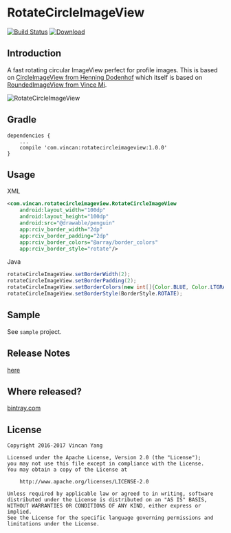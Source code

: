 RotateCircleImageView
=====================
[![Build Status](https://api.travis-ci.org/yangwencan2002/RotateCircleImageView.svg?branch=master)](https://travis-ci.org/yangwencan2002/RotateCircleImageView/) [ ![Download](https://api.bintray.com/packages/yangwencan2002/maven/RotateCircleImageView/images/download.svg) ](https://bintray.com/yangwencan2002/maven/RotateCircleImageView/_latestVersion)

Introduction
------

A fast rotating circular ImageView perfect for profile images. This is based on [CircleImageView from Henning Dodenhof](https://github.com/hdodenhof/CircleImageView) which itself is based on [RoundedImageView from Vince Mi](https://github.com/vinc3m1/RoundedImageView).

![RotateCircleImageView](https://raw.github.com/yangwencan2002/RotateCircleImageView/master/screenshot.jpg)

Gradle
------
```
dependencies {
    ...
    compile 'com.vincan:rotatecircleimageview:1.0.0'
}
```

Usage
-----
XML
```xml
<com.vincan.rotatecircleimageview.RotateCircleImageView
    android:layout_width="100dp"
    android:layout_height="100dp"
    android:src="@drawable/penguin"
    app:rciv_border_width="2dp"
    app:rciv_border_padding="2dp"
    app:rciv_border_colors="@array/border_colors"
    app:rciv_border_style="rotate"/>
```

Java

```java
rotateCircleImageView.setBorderWidth(2);
rotateCircleImageView.setBorderPadding(2);
rotateCircleImageView.setBorderColors(new int[]{Color.BLUE, Color.LTGRAY});
rotateCircleImageView.setBorderStyle(BorderStyle.ROTATE);
```

Sample
------
See `sample` project.

Release Notes
------
[here](https://github.com/yangwencan2002/RotateCircleImageView/releases)

## Where released?
[bintray.com](https://bintray.com/yangwencan2002/maven/RotateCircleImageView)

License
------

    Copyright 2016-2017 Vincan Yang

    Licensed under the Apache License, Version 2.0 (the "License");
    you may not use this file except in compliance with the License.
    You may obtain a copy of the License at

        http://www.apache.org/licenses/LICENSE-2.0

    Unless required by applicable law or agreed to in writing, software
    distributed under the License is distributed on an "AS IS" BASIS,
    WITHOUT WARRANTIES OR CONDITIONS OF ANY KIND, either express or implied.
    See the License for the specific language governing permissions and
    limitations under the License.
